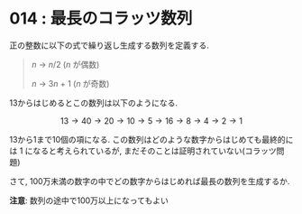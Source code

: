 # 014 : 最長のコラッツ数列

正の整数に以下の式で繰り返し生成する数列を定義する.

> _n_ → _n_/2 (_n_ が偶数)
>
> _n_ → &#x33;_&#x6E;_ + 1 (_n_ が奇数)

13からはじめるとこの数列は以下のようになる.

$$13 → 40 → 20 → 10 → 5 → 16 → 8 → 4 → 2 → 1$$

13から1まで10個の項になる. この数列はどのような数字からはじめても最終的には 1 になると考えられているが, まだそのことは証明されていない(コラッツ問題)

さて, 100万未満の数字の中でどの数字からはじめれば最長の数列を生成するか.

**注意**: 数列の途中で100万以上になってもよい
